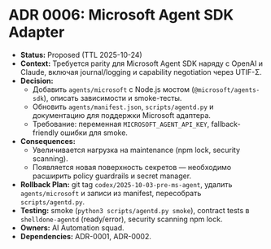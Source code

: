# ADR 0006: Microsoft Agent SDK Adapter

- **Status:** Proposed (TTL 2025-10-24)
- **Context:** Требуется parity для Microsoft Agent SDK наряду с OpenAI и Claude, включая journal/logging и capability negotiation через UTIF-Σ.
- **Decision:**
  - Добавить `agents/microsoft` с Node.js мостом (`@microsoft/agents-sdk`), описать зависимости и smoke-тесты.
  - Обновить `agents/manifest.json`, `scripts/agentd.py` и документацию для поддержки Microsoft адаптера.
  - Требование: переменная `MICROSOFT_AGENT_API_KEY`, fallback-friendly ошибки для smoke.
- **Consequences:**
  - Увеличивается нагрузка на maintenance (npm lock, security scanning).
  - Появляется новая поверхность секретов — необходимо расширить policy guardrails и secret manager.
- **Rollback Plan:** git tag `codex/2025-10-03-pre-ms-agent`, удалить `agents/microsoft` и записи из manifest, пересобрать `scripts/agentd.py`.
- **Testing:** smoke (`python3 scripts/agentd.py smoke`), contract tests в `shelldone-agentd` (ready/error), security scanning npm lock.
- **Owners:** AI Automation squad.
- **Dependencies:** ADR-0001, ADR-0002.
